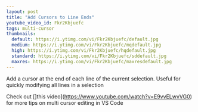 ```yaml
---
layout: post
title: "Add Cursors to Line Ends"
youtube_video_id: Fkr2Kbjuefc
tags: multi-cursor
thumbnails:
  default: https://i.ytimg.com/vi/Fkr2Kbjuefc/default.jpg
  medium: https://i.ytimg.com/vi/Fkr2Kbjuefc/mqdefault.jpg
  high: https://i.ytimg.com/vi/Fkr2Kbjuefc/hqdefault.jpg
  standard: https://i.ytimg.com/vi/Fkr2Kbjuefc/sddefault.jpg
  maxres: https://i.ytimg.com/vi/Fkr2Kbjuefc/maxresdefault.jpg
---
```


Add a cursor at the end of each line of the current selection. Useful for quickly modifying all lines in a selection

Check out []this video](https://www.youtube.com/watch?v=E9vvELwvVG0) for more tips on multi cursor editing in VS Code
